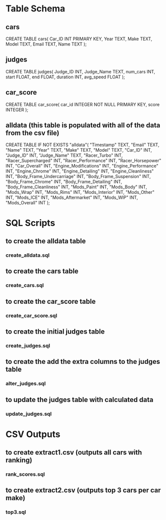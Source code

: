 # Table Schema

## cars
CREATE TABLE cars(
    Car_ID INT PRIMARY KEY,
    Year TEXT,
    Make TEXT,
    Model TEXT,
    Email TEXT,
    Name TEXT
);

## judges
CREATE TABLE judges(
    Judge_ID INT,
    Judge_Name TEXT, 
    num_cars INT, 
    start FLOAT, 
    end FLOAT, 
    duration INT, 
    avg_speed FLOAT
);

## car_score
CREATE TABLE car_score(
    car_id INTEGER NOT NULL PRIMARY KEY,
    score INTEGER
);

## alldata (this table is populated with all of the data from the csv file)
CREATE TABLE IF NOT EXISTS "alldata"(
  "Timestamp" TEXT,
  "Email" TEXT,
  "Name" TEXT,
  "Year" TEXT,
  "Make" TEXT,
  "Model" TEXT,
  "Car_ID" INT,
  "Judge_ID" INT,
  "Judge_Name" TEXT,
  "Racer_Turbo" INT,
  "Racer_Supercharged" INT,
  "Racer_Performance" INT,
  "Racer_Horsepower" INT,
  "Car_Overall" INT,
  "Engine_Modifications" INT,
  "Engine_Performance" INT,
  "Engine_Chrome" INT,
  "Engine_Detailing" INT,
  "Engine_Cleanliness" INT,
  "Body_Frame_Undercarriage" INT,
  "Body_Frame_Suspension" INT,
  "Body_Frame_Chrome" INT,
  "Body_Frame_Detailing" INT,
  "Body_Frame_Cleanliness" INT,
  "Mods_Paint" INT,
  "Mods_Body" INT,
  "Mods_Wrap" INT,
  "Mods_Rims" INT,
  "Mods_Interior" INT,
  "Mods_Other" INT,
  "Mods_ICE" INT,
  "Mods_Aftermarket" INT,
  "Mods_WIP" INT,
  "Mods_Overall" INT
);

# SQL Scripts

## to create the alldata table
### create_alldata.sql

## to create the cars table
### create_cars.sql

## to create the car_score table
### create_car_score.sql

## to create the initial judges table
### create_judges.sql

## to create the add the extra columns to the judges table
### alter_judges.sql

## to update the judges table with calculated data
### update_judges.sql

# CSV Outputs

## to create extract1.csv (outputs all cars with ranking)
### rank_scores.sql

## to create extract2.csv (outputs top 3 cars per car make)
### top3.sql